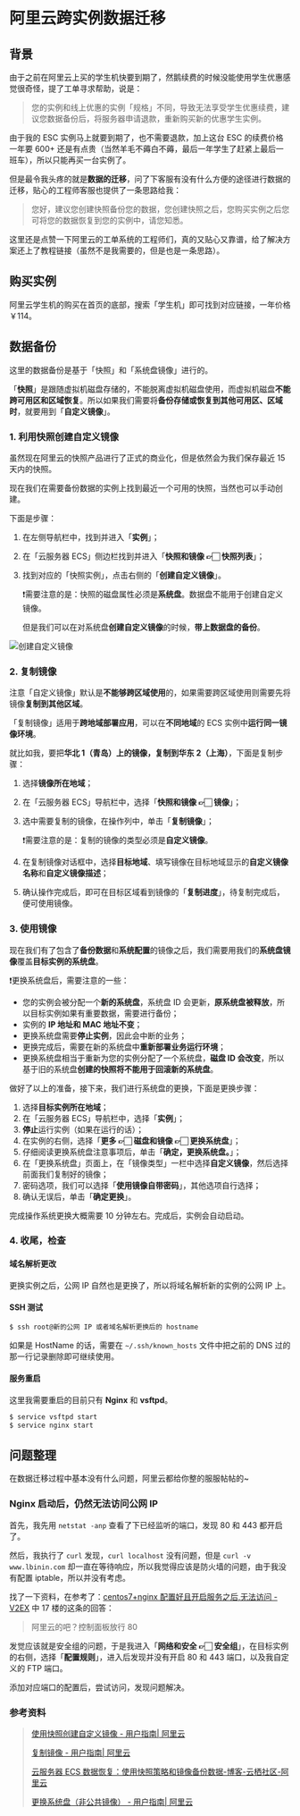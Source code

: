# 阿里云跨实例数据迁移

## 背景

由于之前在阿里云上买的学生机快要到期了，然鹅续费的时候没能使用学生优惠感觉很奇怪，提了工单寻求帮助，说是：

> 您的实例和线上优惠的实例「规格」不同，导致无法享受学生优惠续费，建议您数据备份后，将服务器申请退款，重新购买新的优惠学生实例。

由于我的 ESC 实例马上就要到期了，也不需要退款，加上这台 ESC 的续费价格一年要 600+ 还是有点贵（当然羊毛不薅白不薅，最后一年学生了赶紧上最后一班车），所以只能再买一台实例了。

但是最令我头疼的就是**数据的迁移**，问了下客服有没有什么方便的途径进行数据的迁移，贴心的工程师客服也提供了一条思路给我：

> 您好，建议您创建快照备份您的数据，您创建快照之后，您购买实例之后您可将您的数据恢复到您的实例中，请您知悉。

这里还是点赞一下阿里云的工单系统的工程师们，真的又贴心又靠谱，给了解决方案还上了教程链接（虽然不是我需要的，但是也是一条思路）。

## 购买实例

阿里云学生机的购买在首页的底部，搜索「学生机」即可找到对应链接，一年价格 ￥114。

## 数据备份

这里的数据备份是基于「快照」和「系统盘镜像」进行的。

「**快照**」是跟随虚拟机磁盘存储的，不能脱离虚拟机磁盘使用，而虚拟机磁盘**不能跨可用区和区域恢复**。所以如果我们需要将**备份存储或恢复到其他可用区、区域时**，就要用到「**自定义镜像**」。

### 1. 利用快照创建自定义镜像

虽然现在阿里云的快照产品进行了正式的商业化，但是依然会为我们保存最近 15 天内的快照。

现在我们在需要备份数据的实例上找到最近一个可用的快照，当然也可以手动创建。

下面是步骤：

1. 在左侧导航栏中，找到并进入「**实例**」；
2. 在「云服务器 ECS」侧边栏找到并进入「**快照和镜像 👉🏻 快照列表**」；
3. 找到对应的「快照实例」，点击右侧的「**创建自定义镜像**」。

    ❗️需要注意的是：快照的磁盘属性必须是**系统盘**。数据盘不能用于创建自定义镜像。

    但是我们可以在对系统盘**创建自定义镜像**的时候，**带上数据盘的备份**。

![创建自定义镜像](http://static-aliyun-doc.oss-cn-hangzhou.aliyuncs.com/assets/img/9696/4594_zh-CN.png)

### 2. 复制镜像

注意「自定义镜像」默认是**不能够跨区域使用**的，如果需要跨区域使用则需要先将镜像**复制到其他区域**。

「复制镜像」适用于**跨地域部署应用**，可以在**不同地域**的 ECS 实例中**运行同一镜像环境**。

就比如我，要把**华北 1（青岛）**上的镜像，复制到**华东 2（上海）**，下面是复制步骤：

1. 选择**镜像所在地域**；
2. 在「云服务器 ECS」导航栏中，选择「**快照和镜像 👉🏻 镜像**」；
3. 选中需要复制的镜像，在操作列中，单击「**复制镜像**」；

    ❗️需要注意的是：复制的镜像的类型必须是**自定义镜像**。

4. 在复制镜像对话框中，选择**目标地域**、填写镜像在目标地域显示的**自定义镜像名称**和**自定义镜像描述**；
5. 确认操作完成后，即可在目标区域看到镜像的「**复制进度**」，待复制完成后，便可使用镜像。

### 3. 使用镜像

现在我们有了包含了**备份数据**和**系统配置**的镜像之后，我们需要用我们的**系统盘镜像**覆盖**目标实例的系统盘**。

❗️更换系统盘后，需要注意的一些：

- 您的实例会被分配一个**新的系统盘**，系统盘 ID 会更新，**原系统盘被释放**，所以目标实例如果有重要数据，需要进行备份；
- 实例的 **IP 地址和 MAC 地址不变**；
- 更换系统盘需要**停止实例**，因此会中断的业务；
- 更换完成后，需要在新的系统盘中**重新部署业务运行环境**；
- 更换系统盘相当于重新为您的实例分配了一个系统盘，**磁盘 ID 会改变**，所以基于旧的系统盘**创建的快照将不能用于回滚新的系统盘**。

做好了以上的准备，接下来，我们进行系统盘的更换，下面是更换步骤：

1. 选择**目标实例所在地域**；
2. 在「云服务器 ECS」导航栏中，选择「**实例**」；
3. **停止**运行实例（如果在运行的话）；
4. 在实例的右侧，选择「**更多 👉🏻 磁盘和镜像 👉🏻 更换系统盘**」；
5. 仔细阅读更换系统盘注意事项后，单击「**确定，更换系统盘。**」；
6. 在「更换系统盘」页面上，在「镜像类型」一栏中选择**自定义镜像**，然后选择前面我们复制好的镜像；
7. 密码选项，我们可以选择「**使用镜像自带密码**」，其他选项自行选择；
8. 确认无误后，单击「**确定更换**」。

完成操作系统更换大概需要 10 分钟左右。完成后，实例会自动启动。

### 4. 收尾，检查

#### 域名解析更改

更换实例之后，公网 IP 自然也是更换了，所以将域名解析新的实例的公网 IP 上。

#### SSH 测试

```bash
$ ssh root@新的公网 IP 或者域名解析更换后的 hostname
```

如果是 HostName 的话，需要在 `~/.ssh/known_hosts` 文件中把之前的 DNS 过的那一行记录删除即可继续使用。

#### 服务重启

这里我需要重启的目前只有 **Nginx** 和 **vsftpd**。

```bash
$ service vsftpd start
$ service nginx start
```

## 问题整理

在数据迁移过程中基本没有什么问题，阿里云都给你整的服服帖帖的~

### Nginx 启动后，仍然无法访问公网 IP

首先，我先用 `netstat -anp` 查看了下已经监听的端口，发现 80 和 443 都开启了。

然后，我执行了 `curl` 发现，`curl localhost` 没有问题，但是 `curl -v www.lbinin.com` 却一直在等待响应，所以我觉得应该是防火墙的问题，由于我没有配置 iptable，所以并没有考虑。

找了一下资料，在参考了：[centos7+nginx 配置好且开启服务之后,无法访问 - V2EX](https://www.v2ex.com/t/436820#r_5418699) 中 17 楼的这条的回答：

> 阿里云的吧？控制面板放行 80

发觉应该就是安全组的问题，于是我进入「**网络和安全 👉🏻 安全组**」，在目标实例的右侧，选择「**配置规则**」，进入后发现并没有开启 80 和 443 端口，以及我自定义的 FTP 端口。

添加对应端口的配置后，尝试访问，发现问题解决。

### 参考资料

> [使用快照创建自定义镜像 - 用户指南| 阿里云](https://www.alibabacloud.com/help/zh/doc-detail/25460.htm?spm=a2c63.p38356.b99.154.23dc6a71VSi64i)
>
> [复制镜像 - 用户指南| 阿里云](https://www.alibabacloud.com/help/zh/doc-detail/25462.htm?spm=a2c63.p38356.b99.157.432872dfAzbfka)
>
> [云服务器 ECS 数据恢复：使用快照策略和镜像备份数据-博客-云栖社区-阿里云](https://yq.aliyun.com/articles/168874)
>
> [更换系统盘（非公共镜像） - 用户指南| 阿里云](https://www.alibabacloud.com/help/zh/doc-detail/25448.html?spm=a2c5t.11065259.1996646101.searchclickresult.2811262cQxR2Or)